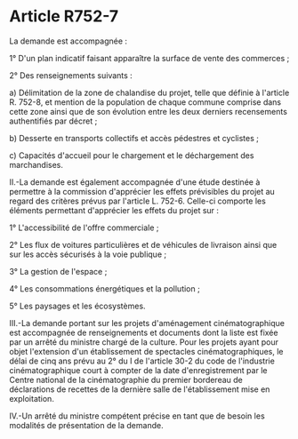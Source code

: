 # Article R752-7

La demande est accompagnée :

1° D'un plan indicatif faisant apparaître la surface de vente des commerces ;

2° Des renseignements suivants :

a) Délimitation de la zone de chalandise du projet, telle que définie à l'article R. 752-8, et mention de la population de chaque commune comprise dans cette zone ainsi que de son évolution entre les deux derniers recensements authentifiés par décret ;

b) Desserte en transports collectifs et accès pédestres et cyclistes ;

c) Capacités d'accueil pour le chargement et le déchargement des marchandises.

II.-La demande est également accompagnée d'une étude destinée à permettre à la commission d'apprécier les effets prévisibles du projet au regard des critères prévus par l'article L. 752-6. Celle-ci comporte les éléments permettant d'apprécier les effets du projet sur :

1° L'accessibilité de l'offre commerciale ;

2° Les flux de voitures particulières et de véhicules de livraison ainsi que sur les accès sécurisés à la voie publique ;

3° La gestion de l'espace ;

4° Les consommations énergétiques et la pollution ;

5° Les paysages et les écosystèmes.

III.-La demande portant sur les projets d'aménagement cinématographique est accompagnée de renseignements et documents dont la liste est fixée par un arrêté du ministre chargé de la culture. Pour les projets ayant pour objet l'extension d'un établissement de spectacles cinématographiques, le délai de cinq ans prévu au 2° du I de l'article 30-2 du code de l'industrie cinématographique court à compter de la date d'enregistrement par le Centre national de la cinématographie du premier bordereau de déclarations de recettes de la dernière salle de l'établissement mise en exploitation.

IV.-Un arrêté du ministre compétent précise en tant que de besoin les modalités de présentation de la demande.
